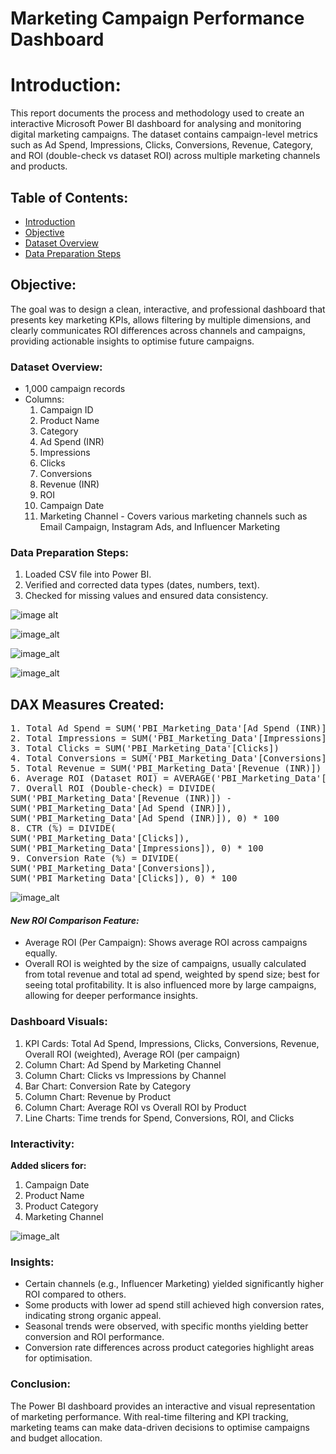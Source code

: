 # Marketing Campaign Performance Dashboard

# Introduction:
This report documents the process and methodology used to create an interactive Microsoft Power BI dashboard for analysing and monitoring digital marketing campaigns. The dataset contains campaign-level metrics such as Ad Spend, Impressions, Clicks, Conversions, Revenue, Category, and ROI (double-check vs dataset ROI) across multiple marketing channels and products.

## Table of Contents:
- [Introduction](#introduction)
- [Objective](#objectives)
- [Dataset Overview](#dataset-overview)
- [Data Preparation Steps](#data-preparation-steps)

## Objective:
The goal was to design a clean, interactive, and professional dashboard that presents key marketing KPIs, allows filtering by multiple dimensions, and clearly communicates ROI differences across channels and campaigns, providing actionable insights to optimise future campaigns.

### Dataset Overview:
- 1,000 campaign records 
- Columns:
  1. Campaign ID
  2. Product Name
  3. Category
  4. Ad Spend (INR)
  5. Impressions
  6. Clicks
  7. Conversions
  8. Revenue (INR)
  9. ROI
  10. Campaign Date
  11. Marketing Channel - Covers various marketing channels such as Email Campaign, Instagram Ads, and Influencer Marketing



### Data Preparation Steps:
1. Loaded CSV file into Power BI.
2. Verified and corrected data types (dates, numbers, text).
3. Checked for missing values and ensured data consistency.


![image alt](https://github.com/Its-Lilianne/PBI-Project/blob/9d7cce81e3acfbe2511be08c976e112139e2ddd2/Image1.png)

![image_alt](https://github.com/Its-Lilianne/PBI-Project/blob/205c7e31cf6f8136e3d7818f235f1e91af8f2a65/Image2.png)

![image_alt](https://github.com/Its-Lilianne/PBI-Project/blob/8049d49ef913409430177ffbf6ddee102daf5def/Image6.png)

![image_alt](https://github.com/Its-Lilianne/PBI-Project/blob/13f3378f75c83be32f47f0eb0a09ad7dc0b461ef/Image4.png)


## DAX Measures Created:
<pre>
1. Total Ad Spend = SUM('PBI_Marketing_Data'[Ad Spend (INR)])
2. Total Impressions = SUM('PBI_Marketing_Data'[Impressions])
3. Total Clicks = SUM('PBI_Marketing_Data'[Clicks])
4. Total Conversions = SUM('PBI_Marketing_Data'[Conversions])
5. Total Revenue = SUM('PBI_Marketing_Data'[Revenue (INR)])
6. Average ROI (Dataset ROI) = AVERAGE('PBI_Marketing_Data'[ROI])
7. Overall ROI (Double-check) = DIVIDE(
SUM('PBI_Marketing_Data'[Revenue (INR)]) -
SUM('PBI_Marketing_Data'[Ad Spend (INR)]),
SUM('PBI_Marketing_Data'[Ad Spend (INR)]), 0) * 100
8. CTR (%) = DIVIDE(
SUM('PBI_Marketing_Data'[Clicks]),
SUM('PBI_Marketing_Data'[Impressions]), 0) * 100
9. Conversion Rate (%) = DIVIDE(
SUM('PBI_Marketing_Data'[Conversions]),
SUM('PBI_Marketing_Data'[Clicks]), 0) * 100  
</pre>

![image_alt](https://github.com/Its-Lilianne/PBI-Project/blob/2b9c62e8e29f3c40699c84632841a9b1e1b92ff7/Image5.png)

#### *New ROI Comparison Feature:*
- Average ROI (Per Campaign): Shows average ROI across campaigns equally.
- Overall ROI is weighted by the size of campaigns, usually calculated from total revenue
and total ad spend, weighted by spend size; best for seeing total profitability. It is also
influenced more by large campaigns, allowing for deeper performance insights.

### Dashboard Visuals:
1. KPI Cards: Total Ad Spend, Impressions, Clicks, Conversions, Revenue, Overall ROI (weighted), Average ROI (per campaign)
2. Column Chart: Ad Spend by Marketing Channel
3. Column Chart: Clicks vs Impressions by Channel
4. Bar Chart: Conversion Rate by Category
5. Column Chart: Revenue by Product
6. Column Chart: Average ROI vs Overall ROI by Product
7. Line Charts: Time trends for Spend, Conversions, ROI, and Clicks

### Interactivity:
**Added slicers for:**
1. Campaign Date
2. Product Name
3. Product Category
4. Marketing Channel

![image_alt](https://github.com/Its-Lilianne/PBI-Project/blob/50812dae735cdbc4db7044a4e065a4523f5fb5a4/Dashboard%20.png)


### Insights:
- Certain channels (e.g., Influencer Marketing) yielded significantly higher ROI compared to others.
- Some products with lower ad spend still achieved high conversion rates, indicating strong organic appeal.
- Seasonal trends were observed, with specific months yielding better conversion and ROI performance.
- Conversion rate differences across product categories highlight areas for optimisation.

### Conclusion:
The Power BI dashboard provides an interactive and visual representation of marketing performance. With real-time filtering and KPI tracking, marketing teams can make data-driven decisions to optimise campaigns and budget allocation.

